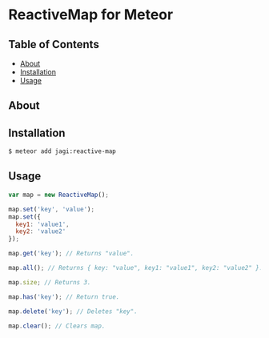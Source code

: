 
# ReactiveMap for Meteor

## Table of Contents

- [About](#about)
- [Installation](#installation)
- [Usage](#usage)

## About

## Installation

```sh
$ meteor add jagi:reactive-map
```

## Usage

```js
var map = new ReactiveMap();

map.set('key', 'value');
map.set({
  key1: 'value1',
  key2: 'value2'
});

map.get('key'); // Returns "value".

map.all(); // Returns { key: "value", key1: "value1", key2: "value2" }.

map.size; // Returns 3.

map.has('key'); // Return true.

map.delete('key'); // Deletes "key".

map.clear(); // Clears map.
```
